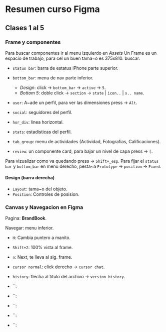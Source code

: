 # Resumen curso Figma

## Clases 1 al 5

### Frame y componentes

Para buscar componentes ir al menu izquierdo en _Assets_
Un Frame es un espacio de trabajo, para cel un buen tama~o es 375x810.
buscar:

- `status bar`: barra de estatus iPhone parte superior.

- `bottom_bar`: menu de nav parte inferior.

  - _Design_: click -> `bottom_bar` -> `active` -> `5`.
  - _Bottom 5_: doble click -> `section` -> `state` | `icon..` | `s.. name`.

- `user`: A~ade un perfil, para ver las dimensiones press -> `Alt`.

- `social`: seguidores del perfil.

- `hor_div`: linea horizontal.

- `stats`: estadisticas del perfil.

- `tab_group`: menu de actividades (Actividad, Fotografias, Calificaciones).

- `review`: un componente card, para bajar un nivel de capa press -> `[`.

Para vizualizar como va quedando press -> `Shift+_esp`.
Para fijar el `status bar` y `bottom_bar` en menu derecho, pesta~a `Prototype` -> `position` -> `Fixed`.

#### Design (barra derecha)

- `Layout`: tama~o del objeto.
- `Position`: Controles de posision.

### Canvas y Navegacion en Figma

Pagina: **BrandBook**.

Navegar: menu inferior.

- `H`: Cambia puntero a manito.
- `Shift+2`: 100% vista al frame.
- `n`: Next, te lleva al sig. frame.
- `cursor normal`: click derecho -> `cursor chat`.
- `history`: flecha al titulo del archivo -> `version history`.

- ``:
- ``:
- ``:
- ``:
- ``:
